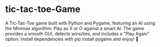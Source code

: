 # tic-tac-toe-Game
A Tic-Tac-Toe game built with Python and Pygame, featuring an AI using the Minimax algorithm. Play as X or O against a smart AI. The game provides a smooth GUI, detects wins/ties, and includes a "Play Again" option. Install dependencies with pip install pygame and enjoy! 🚀
